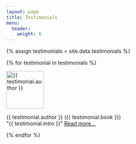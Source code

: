 ```yaml
---
layout: page
title: Testimonials
menu: 
  header:
    weight: 8
---
```


<style>
  .testimonial-details {
    display: none;
  }

  .testimonial-author:hover + .testimonial-details {
    display: block;
  }
</style>

{% assign testimonials = site.data.testimonials %}

{% for testimonial in testimonials %}
  <div class="testimonial">
    <img src="{{ testimonial.image }}" alt="{{ testimonial.author }}" width="100px"/>
    <p>
      {{ testimonial.author }} ({{ testimonial.book }})      
      <br>
      "{{ testimonial.intro }}" <a class="testimonial-author" href="#">Read more...</a>
    </p>
    <p class="testimonial-details">
      {{ testimonial.details }}
    </p>
  </div>
{% endfor %}

